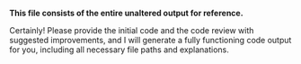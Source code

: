 **This file consists of the entire unaltered output for reference.**

Certainly! Please provide the initial code and the code review with suggested improvements, and I will generate a fully functioning code output for you, including all necessary file paths and explanations.